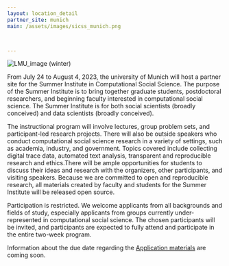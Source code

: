 ```yaml
---
layout: location_detail
partner_site: munich
main: /assets/images/sicss_munich.png



---
```

![LMU_image (winter)](https://user-images.githubusercontent.com/121235087/212948491-6cd3089a-8a9a-401b-b13a-f045a19ec4bd.png)


From July 24 to August 4, 2023, the university of Munich will host a partner site for the Summer Institute in Computational Social Science. The purpose of the Summer Institute is to bring together graduate students, postdoctoral researchers, and beginning faculty interested in computational social science. The Summer Institute is for both social scientists (broadly conceived) and data scientists (broadly conceived).

The instructional program will involve lectures, group problem sets, and participant-led research projects. There will also be outside speakers who conduct computational social science research in a variety of settings, such as academia, industry, and government. Topics covered include collecting digital trace data, automated text analysis, transparent and reproducible research and ethics.There will be ample opportunities for students to discuss their ideas and research with the organizers, other participants, and visiting speakers. Because we are committed to open and reproducible research, all materials created by faculty and students for the Summer Institute will be released open source.

Participation is restricted. We welcome applicants from all backgrounds and fields of study, especially applicants from groups currently under-represented in computational social science. The chosen participants will be invited, and participants are expected to fully attend and participate in the entire two-week program.

Information about the due date regarding the [Application materials](https://compsocialscience.github.io/summer-institute/2023/munich/apply) are coming soon.
